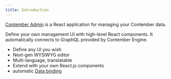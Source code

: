 ```yaml
---
title: Introduction
---
```


[Contember Admin](https://github.com/contember/admin) is a React application for managing your Contember data.

Define your own management UI with high-level React components. It automatically connects to GraphQL provided by Contember Engine.

- Define any UI you wish
- Next-gen WYSIWYG editor
- Multi-language, translatable
- Extend with your own React.js components
- automatic [Data binding](/admin/data-binding/overview.md)
